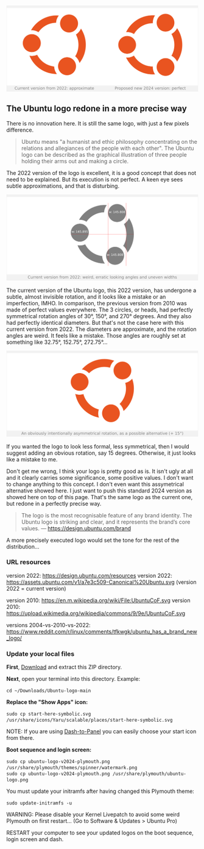 ![Presentation-Ubuntu-logo-v2022-vs-v2024](Presentation-Ubuntu-logo-v2022-vs-v2024.svg)

## The Ubuntu logo redone in a more precise way

There is no innovation here. It is still the same logo, with just a few pixels difference.

> Ubuntu means "a humanist and ethic philosophy concentrating on the relations and allegiances of the people with each other". The Ubuntu logo can be described as the graphical illustration of three people holding their arms out and making a circle.

The 2022 version of the logo is excellent, it is a good concept that does not need to be explained. But its execution is not perfect. A keen eye sees subtle approximations, and that is disturbing.

![Presentation-Ubuntu-logo-v2022-wrong](Presentation-Ubuntu-logo-v2022-wrong.svg)

The current version of the Ubuntu logo, this 2022 version, has undergone a subtle, almost invisible rotation, and it looks like a mistake or an imperfection, IMHO. In comparison, the previous version from 2010 was made of perfect values everywhere. The 3 circles, or heads, had perfectly symmetrical rotation angles of   30°, 150°, and 270° degrees. And they also had perfectly identical diameters. But that's not the case here with this current version from 2022. The diameters are approximate, and the rotation angles are weird. It feels like a mistake. Those angles are roughly set at something like 32.75°, 152.75°, 272.75°...

![Presentation-Ubuntu-logo-v2024-twisted](Presentation-Ubuntu-logo-v2024-twisted.svg)

If you wanted the logo to look less formal, less symmetrical, then I would suggest adding an obvious rotation, say 15 degrees. Otherwise, it just looks like a mistake to me.

Don't get me wrong, I think your logo is pretty good as is. It isn't ugly at all and it clearly carries some significance, some positive values. I don't want to change anything to this concept. I don't even want this assymetrical alternative showed here. I just want to push this standard 2024 version as showed here on top of this page. That's the same logo as the current one, but redone in a perfectly precise way.

>  The logo is the most recognisable feature of any brand identity. The
>  Ubuntu logo is striking and clear, and it represents the brand’s core
>  values. — https://design.ubuntu.com/brand

A more precisely executed logo would set the tone for the rest of the distribution...

### URL resources

version 2022: https://design.ubuntu.com/resources
version 2022: https://assets.ubuntu.com/v1/a7e3c509-Canonical%20Ubuntu.svg
(version 2022 = current version)

version 2010: https://en.m.wikipedia.org/wiki/File:UbuntuCoF.svg
version 2010: https://upload.wikimedia.org/wikipedia/commons/9/9e/UbuntuCoF.svg

versions 2004-vs-2010-vs-2022: https://www.reddit.com/r/linux/comments/tfkwgk/ubuntu_has_a_brand_new_logo/

### Update your local files

**First**, [Download](https://github.com/SebastJava/Ubuntu-logo/archive/refs/heads/main.zip) and extract this ZIP directory.

**Next**, open your terminal into this directory. Example:

```
cd ~/Downloads/Ubuntu-logo-main
```

**Replace the "Show Apps" icon:**

```
sudo cp start-here-symbolic.svg /usr/share/icons/Yaru/scalable/places/start-here-symbolic.svg
```

NOTE: If you are using [Dash-to-Panel](https://extensions.gnome.org/extension/1160/dash-to-panel/) you can easily choose your start icon from there.

**Boot sequence and login screen:**

```
sudo cp ubuntu-logo-v2024-plymouth.png /usr/share/plymouth/themes/spinner/watermark.png
sudo cp ubuntu-logo-v2024-plymouth.png /usr/share/plymouth/ubuntu-logo.png
```

You must update your initramfs after having changed this Plymouth theme:

```
sudo update-initramfs -u
```

WARNING: Please disable your Kernel Livepatch to avoid some weird Plymouth on first restart... (Go to Software & Updates > Ubuntu Pro)

RESTART your computer to see your updated logos on the boot sequence, login screen and dash.
